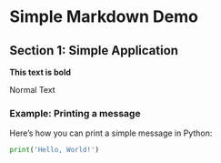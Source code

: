 # Simple Markdown Demo

## Section 1: Simple Application

**This text is bold**

Normal Text

### Example: Printing a message

Here’s how you can print a simple message in Python:

```python
print('Hello, World!')
